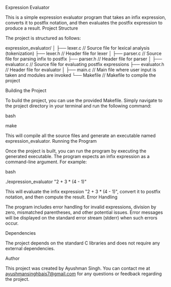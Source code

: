 Expression Evaluator

This is a simple expression evaluator program that takes an infix expression, converts it to postfix notation, and then evaluates the postfix expression to produce a result.
Project Structure

The project is structured as follows:

  expression_evaluator/
│
├── lexer.c          // Source file for lexical analysis (tokenization)
├── lexer.h          // Header file for lexer
│
├── parser.c         // Source file for parsing infix to postfix
├── parser.h         // Header file for parser
│
├── evaluator.c      // Source file for evaluating postfix expressions
├── evaluator.h      // Header file for evaluator
│
├── main.c           // Main file where user input is taken and modules are invoked
└── Makefile         // Makefile to compile the project


Building the Project

To build the project, you can use the provided Makefile. Simply navigate to the project directory in your terminal and run the following command:

bash

make

This will compile all the source files and generate an executable named expression_evaluator.
Running the Program

Once the project is built, you can run the program by executing the generated executable. The program expects an infix expression as a command-line argument. For example:

bash

./expression_evaluator "2 + 3 * (4 - 1)"

This will evaluate the infix expression "2 + 3 * (4 - 1)", convert it to postfix notation, and then compute the result.
Error Handling

The program includes error handling for invalid expressions, division by zero, mismatched parentheses, and other potential issues. Error messages will be displayed on the standard error stream (stderr) when such errors occur.

Dependencies

The project depends on the standard C libraries and does not require any external dependencies.

Author

This project was created by Ayushman Singh. You can contact me at ayushmansinghbais7@gmail.com for any questions or feedback regarding the project.
